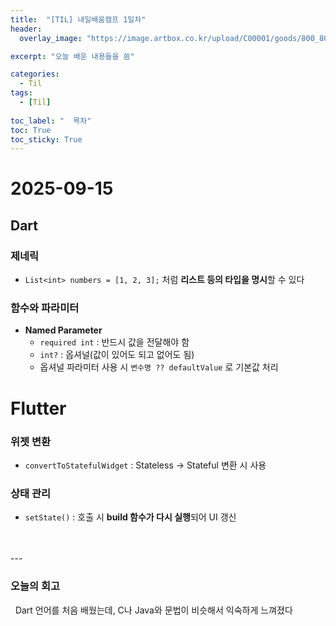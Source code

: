 ```yaml
---
title:  "[TIL] 내일배움캠프 1일차"
header:
  overlay_image: "https://image.artbox.co.kr/upload/C00001/goods/800_800/818/230525003912818.jpg?s=/goods/org/818/230525003912818.jpg"

excerpt: "오늘 배운 내용들을 씀"

categories:
  - Til
tags:
  - [Til]
    
toc_label: "  목차"
toc: True
toc_sticky: True
---
```


# 2025-09-15

## Dart

### 제네릭
- `List<int> numbers = [1, 2, 3];` 처럼 **리스트 등의 타입을 명시**할 수 있다

### 함수와 파라미터
- **Named Parameter**
  - `required int` : 반드시 값을 전달해야 함
  - `int?` : 옵셔널(값이 있어도 되고 없어도 됨)
  - 옵셔널 파라미터 사용 시 `변수명 ?? defaultValue` 로 기본값 처리

# Flutter

### 위젯 변환
- `convertToStatefulWidget` : Stateless → Stateful 변환 시 사용

### 상태 관리
- `setState()` : 호출 시 **build 함수가 다시 실행**되어 UI 갱신

<br>
<br>
---

### 오늘의 회고

&nbsp; Dart 언어를 처음 배웠는데, C나 Java와 문법이 비슷해서 익숙하게 느껴졌다

